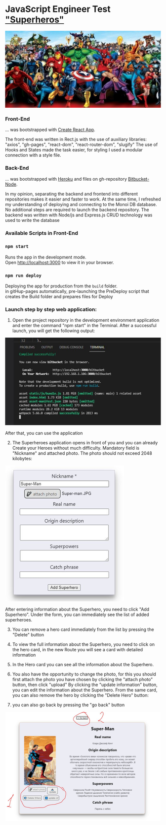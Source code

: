 # JavaScript Engineer Test ["Superheros"](https://mishka31.github.io/bitbucket/) 
 
![](public/1.JPG)

### Front-End 
... was bootstrapped with [Create React App](https://github.com/facebook/create-react-app). 

The front-end was written in Rect.js with the use of auxiliary libraries:
"axios", "gh-pages", "react-dom", "react-router-dom", "slugify"
The use of Hooks and States made the task easier, for styling I used a modular connection with a style file.

### Back-End
... was bootstrapped with [Heroku](https://id.heroku.com/login) and files on gh-repository [Bitbucket-Node](https://github.com/Mishka31/bitbucket-node.git).

In my opinion, separating the backend and frontend into different repositories makes it easier and faster to work. At the same time, I refreshed my understanding of deploying and connecting to the Monoi DB database. No additional steps are required to launch the backend repository. The backend was written with Node/js and Express.js
CRUD technology was used to write the database

### Available Scripts in Front-End

### `npm start`
Runs the app in the development mode.\
Open [http://localhost:3000](http://localhost:3000) to view it in your browser.

### `npm run deploy`
Deploying the app for production from the `build` folder.\
in gitHup-pages automatically, pre-launching the PreDeploy script that creates the Build folder and prepares files for Deploy



### Launch step by step web application:

1. Open the project repository in the development environment application and enter the command "npm start" in the Terminal. After a successful launch, you will get the following output:

![](public/2.JPG)

After that, you can use the application

2. The Superheroes application opens in front of you and you can already Create your Heroes without much difficulty.
Mandatory field is "Nickname" and attached photo. The photo should not exceed 2048 kilobytes:

![](public/3.JPG)

After entering information about the Superhero, you need to click "Add Superhero". Under the form, you can immediately see the list of added superheroes.

3. You can remove a hero card immediately from the list by pressing the "Delete" button

4. To view the full information about the Superhero, you need to click on the hero card, in the new Route you will see a card with detailed information

5.  In the Hero card you can see all the information about the Superhero.
 1. You also have the opportunity to change the photo, for this you should first attach the photo you have chosen by clicking the "attach photo" button, then click "upload"
By clicking the "update information" button, you can edit the information about the Superhero. From the same card, you can also remove the hero by clicking the "Delete Hero" button:
2. you can also go back by pressing the "go back" button

![](public/4.JPG)


